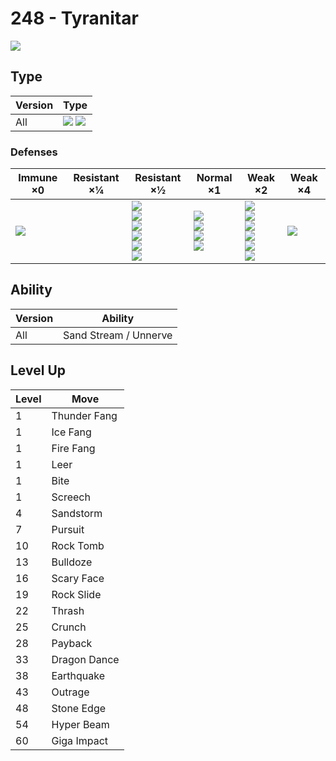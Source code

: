 # 248 - Tyranitar
![][248]

## Type

Version | Type
---     | ---
All     | ![][rock]  ![][dark]

### Defenses

Immune ×0        | Resistant ×¼ | Resistant ×½                                                                          | Normal ×1                                                 | Weak ×2                                                                             | Weak ×4
---              | ---          | ---                                                                                   | ---                                                       | ---                                                                                 | ---
![][psychic]<br> | &nbsp;       | ![][normal]<br>![][flying]<br>![][poison]<br>![][ghost]<br>![][fire]<br>![][dark]<br> | ![][rock]<br>![][electric]<br>![][ice]<br>![][dragon]<br> | ![][ground]<br>![][bug]<br>![][steel]<br>![][water]<br>![][grass]<br>![][fairy]<br> | ![][fighting]<br>

## Ability

Version | Ability
---     | ---
All     | Sand Stream / Unnerve

## Level Up

Level | Move
---   | ---
1     | Thunder Fang
1     | Ice Fang
1     | Fire Fang
1     | Leer
1     | Bite
1     | Screech
4     | Sandstorm
7     | Pursuit
10    | Rock Tomb
13    | Bulldoze
16    | Scary Face
19    | Rock Slide
22    | Thrash
25    | Crunch
28    | Payback
33    | Dragon Dance
38    | Earthquake
43    | Outrage
48    | Stone Edge
54    | Hyper Beam
60    | Giga Impact

[248]: ../img/pokemon/248.png
[normal]: ../img/types/normal.png
[fire]: ../img/types/fire.png
[fighting]: ../img/types/fighting.png
[water]: ../img/types/water.png
[flying]: ../img/types/flying.png
[grass]: ../img/types/grass.png
[poison]: ../img/types/poison.png
[electric]: ../img/types/electric.png
[ground]: ../img/types/ground.png
[psychic]: ../img/types/psychic.png
[rock]: ../img/types/rock.png
[ice]: ../img/types/ice.png
[bug]: ../img/types/bug.png
[dragon]: ../img/types/dragon.png
[ghost]: ../img/types/ghost.png
[dark]: ../img/types/dark.png
[steel]: ../img/types/steel.png
[fairy]: ../img/types/fairy.png
